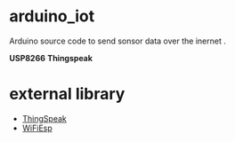 # arduino_iot 

Arduino source code to send sonsor data over the inernet .

**USP8266**
**Thingspeak**

# external library

- [ThingSpeak](https://github.com/mathworks/thingspeak-arduino)
- [WiFiEsp](https://github.com/bportaluri/WiFiEsp)


